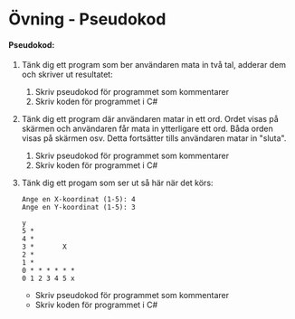 # Övning - Pseudokod

#### Pseudokod:

1. Tänk dig ett program som ber användaren mata in två tal, adderar dem och skriver ut resultatet:
    1. Skriv pseudokod för programmet som kommentarer
    3. Skriv koden för programmet i C#

2. Tänk dig ett program där användaren matar in ett ord. Ordet visas på skärmen och användaren får mata in ytterligare ett ord. Båda orden visas på skärmen osv. Detta fortsätter tills användaren matar in "sluta".
    1. Skriv pseudokod för programmet som kommentarer
    2. Skriv koden för programmet i C#

3. Tänk dig ett progam som ser ut så här när det körs:
    ```
    Ange en X-koordinat (1-5): 4
    Ange en Y-koordinat (1-5): 3

    y
    5 *
    4 *
    3 *       X
    2 *
    1 *
    0 * * * * * *
    0 1 2 3 4 5 x
    ```
    * Skriv pseudokod för programmet som kommentarer
    * Skriv koden för programmet i C#
